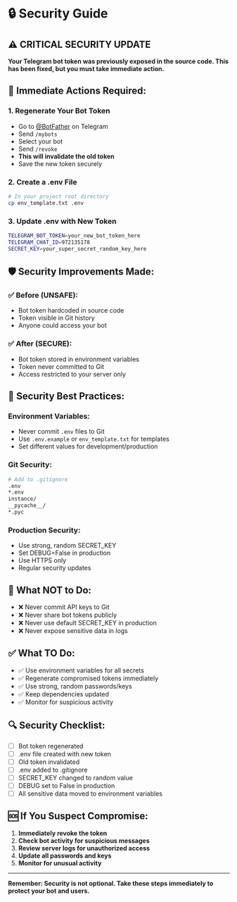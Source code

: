 # 🔒 Security Guide

## ⚠️ CRITICAL SECURITY UPDATE

**Your Telegram bot token was previously exposed in the source code. This has been fixed, but you must take immediate action.**

## 🚨 Immediate Actions Required:

### 1. **Regenerate Your Bot Token**
- Go to [@BotFather](https://t.me/botfather) on Telegram
- Send `/mybots`
- Select your bot
- Send `/revoke`
- **This will invalidate the old token**
- Save the new token securely

### 2. **Create a .env File**
```bash
# In your project root directory
cp env_template.txt .env
```

### 3. **Update .env with New Token**
```bash
TELEGRAM_BOT_TOKEN=your_new_bot_token_here
TELEGRAM_CHAT_ID=972135178
SECRET_KEY=your_super_secret_random_key_here
```

## 🛡️ Security Improvements Made:

### ✅ **Before (UNSAFE):**
- Bot token hardcoded in source code
- Token visible in Git history
- Anyone could access your bot

### ✅ **After (SECURE):**
- Bot token stored in environment variables
- Token never committed to Git
- Access restricted to your server only

## 🔐 Security Best Practices:

### **Environment Variables:**
- Never commit `.env` files to Git
- Use `.env.example` or `env_template.txt` for templates
- Set different values for development/production

### **Git Security:**
```bash
# Add to .gitignore
.env
*.env
instance/
__pycache__/
*.pyc
```

### **Production Security:**
- Use strong, random SECRET_KEY
- Set DEBUG=False in production
- Use HTTPS only
- Regular security updates

## 🚫 What NOT to Do:

- ❌ Never commit API keys to Git
- ❌ Never share bot tokens publicly
- ❌ Never use default SECRET_KEY in production
- ❌ Never expose sensitive data in logs

## ✅ What TO Do:

- ✅ Use environment variables for all secrets
- ✅ Regenerate compromised tokens immediately
- ✅ Use strong, random passwords/keys
- ✅ Keep dependencies updated
- ✅ Monitor for suspicious activity

## 🔍 Security Checklist:

- [ ] Bot token regenerated
- [ ] .env file created with new token
- [ ] Old token invalidated
- [ ] .env added to .gitignore
- [ ] SECRET_KEY changed to random value
- [ ] DEBUG set to False in production
- [ ] All sensitive data moved to environment variables

## 🆘 If You Suspect Compromise:

1. **Immediately revoke the token**
2. **Check bot activity for suspicious messages**
3. **Review server logs for unauthorized access**
4. **Update all passwords and keys**
5. **Monitor for unusual activity**

---

**Remember: Security is not optional. Take these steps immediately to protect your bot and users.**
